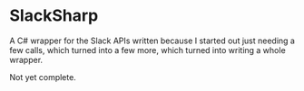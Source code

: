 # SlackSharp
A C# wrapper for the Slack APIs written because I started out just needing a few calls, which turned into a few more, which turned into writing a whole wrapper.

Not yet complete.
